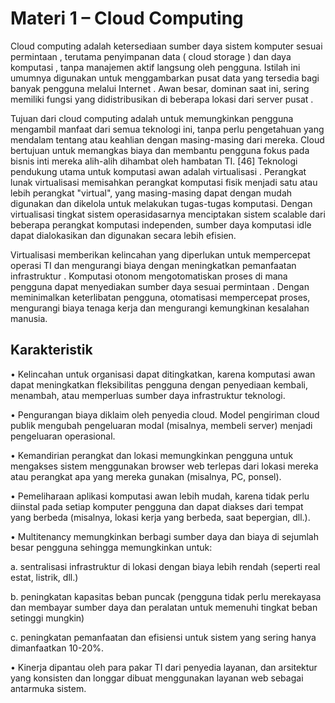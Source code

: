 # Materi 1 – Cloud Computing

Cloud computing adalah ketersediaan sumber daya sistem komputer sesuai permintaan , terutama penyimpanan data ( cloud storage ) dan daya komputasi , tanpa manajemen aktif langsung oleh pengguna. Istilah ini umumnya digunakan untuk menggambarkan pusat data yang tersedia bagi banyak pengguna melalui Internet . Awan besar, dominan saat ini, sering memiliki fungsi yang didistribusikan di beberapa lokasi dari server pusat . 

Tujuan dari cloud computing adalah untuk memungkinkan pengguna mengambil manfaat dari semua teknologi ini, tanpa perlu pengetahuan yang mendalam tentang atau keahlian dengan masing-masing dari mereka. Cloud bertujuan untuk memangkas biaya dan membantu pengguna fokus pada bisnis inti mereka alih-alih dihambat oleh hambatan TI. [46] Teknologi pendukung utama untuk komputasi awan adalah virtualisasi . Perangkat lunak virtualisasi memisahkan perangkat komputasi fisik menjadi satu atau lebih perangkat "virtual", yang masing-masing dapat dengan mudah digunakan dan dikelola untuk melakukan tugas-tugas komputasi. Dengan virtualisasi tingkat sistem operasidasarnya menciptakan sistem scalable dari beberapa perangkat komputasi independen, sumber daya komputasi idle dapat dialokasikan dan digunakan secara lebih efisien. 

Virtualisasi memberikan kelincahan yang diperlukan untuk mempercepat operasi TI dan mengurangi biaya dengan meningkatkan pemanfaatan infrastruktur . Komputasi otonom mengotomatiskan proses di mana pengguna dapat menyediakan sumber daya sesuai permintaan . Dengan meminimalkan keterlibatan pengguna, otomatisasi mempercepat proses, mengurangi biaya tenaga kerja dan mengurangi kemungkinan kesalahan manusia.

## Karakteristik

•	Kelincahan untuk organisasi dapat ditingkatkan, karena komputasi awan dapat meningkatkan fleksibilitas pengguna dengan penyediaan kembali, menambah, atau memperluas sumber daya infrastruktur teknologi.

•	Pengurangan biaya diklaim oleh penyedia cloud. Model pengiriman cloud publik mengubah pengeluaran modal (misalnya, membeli server) menjadi pengeluaran operasional.

•	Kemandirian perangkat dan lokasi memungkinkan pengguna untuk mengakses sistem menggunakan browser web terlepas dari lokasi mereka atau perangkat apa yang mereka gunakan (misalnya, PC, ponsel).

•	Pemeliharaan aplikasi komputasi awan lebih mudah, karena tidak perlu diinstal pada setiap komputer pengguna dan dapat diakses dari tempat yang berbeda (misalnya, lokasi kerja yang berbeda, saat bepergian, dll.).

•	Multitenancy memungkinkan berbagi sumber daya dan biaya di sejumlah besar pengguna sehingga memungkinkan untuk:

a.	sentralisasi infrastruktur di lokasi dengan biaya lebih rendah (seperti real estat, listrik, dll.)

b.	peningkatan kapasitas beban puncak (pengguna tidak perlu merekayasa dan membayar sumber daya dan peralatan untuk memenuhi tingkat beban setinggi mungkin)

c.	peningkatan pemanfaatan dan efisiensi untuk sistem yang sering hanya dimanfaatkan 10-20%.

•	Kinerja dipantau oleh para pakar TI dari penyedia layanan, dan arsitektur yang konsisten dan longgar dibuat menggunakan layanan web sebagai antarmuka sistem.
